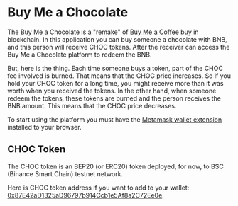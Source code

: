 # Buy Me a Chocolate

The Buy Me a Chocolate is a "remake" of [Buy Me a Coffee](https://www.buymeacoffee.com/?source=fba1&utm_source=FriendlyGAd&utm_medium=BmcAdSearch&utm_campaign=April2020&gclid=Cj0KCQjwr82iBhCuARIsAO0EAZz4NJR2xyfEwbQ4hJmWc2QTfMAiyNBWN63AUomUEzKNEpS252zyYZoaAjlDEALw_wcB) buy in blockchain. In this application you can buy someone a chocolate with BNB, and this person will receive CHOC tokens. After the receiver can access the Buy Me a Chocolate platform to redeem the BNB.

But, here is the thing. Each time someone buys a token, part of the CHOC fee involved is burned. That means that the CHOC price increases. So if you hold your CHOC token for a long time, you might receive more than it was worth when you received the tokens. In the other hand, when someone redeem the tokens, these tokens are burned and the person receives the BNB amount. This means that the CHOC price decreases.

To start using the platform you must have the [Metamask wallet extension](https://metamask.io/) installed to your browser.

## CHOC Token

The CHOC token is an BEP20 (or ERC20) token deployed, for now, to BSC (Binance Smart Chain) testnet network.

Here is CHOC token address if you want to add to your wallet: [0x87E42aD1325aD96797b914Ccb1e5Af8a2C72Ee0e](https://testnet.bscscan.com/address/0x87E42aD1325aD96797b914Ccb1e5Af8a2C72Ee0e).
